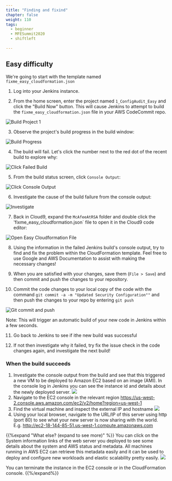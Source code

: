 ```yaml
---
title: "Finding and fixind"
chapter: false
weight: 110
tags:
  - beginner
  - MFESummit2020
  - shiftleft
  
---
```

## Easy difficulty
We're going to start with the template named `fixme_easy_cloudformation.json`

1. Log into your Jenkins instance.

2. From the home screen, enter the project named `1_ConfigAudit_Easy` and click the "Build Now" button.  This will cause Jenkins to attempt to build the `fixme_easy_cloudformation.json` file in your AWS CodeCommit repo.

![Build Project 1](/images/mfe/buildproject1.png?classes=border,shadow)

3. Observe the project's build progress in the build window:

![Build Progress](/images/mfe/buildprogress.png?classes=border,shadow)

4.  The build will fail.  Let's click the number next to the red dot of the recent build to explore why:

![Click Failed Build](/images/mfe/clickfailedbuild.png?classes=border,shadow)

5.  From the build status screen, click `Console Output`:

![Click Console Output](/images/mfe/project1clickconsoleoutput.png?classes=border,shadow)

6.  Investigate the cause of the build failure from the console output:

![Investigate](/images/mfe/project1consoleoutput.png?classes=border,shadow)

7.  Back in Cloud9, expand the `McAfeeAtRSA` folder and double click the 'fixme_easy_cloudformation.json` file to open it in the Cloud9 code editor:

![Open Easy Cloudformation File](/images/mfe/openeasycloudform.png?classes=border,shadow)

8.  Using the information in the failed Jenkins build's console output, try to find and fix the problem within the CloudFormation template.  Feel free to use Google and AWS Documentation to assist with making the necessary changes! 

9.  When you are satisfied with your changes, save them (`File > Save`) and then commit and push the changes to your repository.

10. Commit the code changes to your local copy of the code with the command ``git commit -a -m "Updated Security Configuration""`` and then push the changes to your repo by entering ``git push``

![Git commit and push](/images/mfe/gitcommitpush.png?classes=border,shadow)

Note: This will trigger an automatic build of your new code in Jenkins within a few seconds.

11. Go back to Jenkins to see if ithe new build was successful

12. If not then investigate why it failed, try fix the issue check in the code changes again, and investigate the next build!

### When the build succeeds
1. Investigate the console output from the build and see that this triggered a new VM to be deployed to Amazon EC2 based on an image (AMI). In the console log in Jenkins you can see the instance id and details about the newly deployed server.
![](/images/mfe/goodbuild.png?classes=border,shadow)
1. Navigate to the EC2 console in the relevant region 
https://us-west-2.console.aws.amazon.com/ec2/v2/home?region=us-west-1
1. Find the virtual machine and inspect the external IP and hostname
![](/images/mfe/gethostname.png?classes=border,shadow)
1. Using your local browser, navigate to the URL/IP of this server using http (port 80) to see what your new server is now sharing with the world. E.g. http://ec2-18-144-85-51.us-west-1.compute.amazonaws.com

{{%expand "What else? (expand to see more)" %}}
You can click on the System information links of the web server you deployed to see some details about the system and AWS status and metadata. All machines running in AWS EC2 can retrieve this metadata easily and it can be used to deploy and configure new workloads and elastic scalability pretty easily.
![](/images/mfe/workloadaddtlinfo.png?classes=border,shadow)

You can terminate the instance in the EC2 console or in the CloudFormation console. 
{{%/expand%}}
